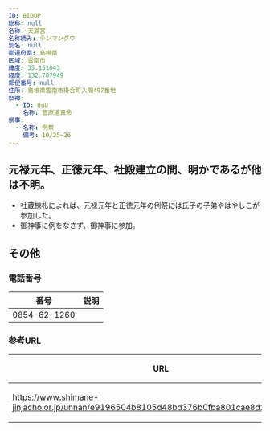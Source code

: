 ```yaml
---
ID: 8IDOP
総称: null
名称: 天滿宮
名称読み: テンマングウ
別名: null
都道府県: 島根県
区域: 雲南市
緯度: 35.151043
経度: 132.787949
郵便番号: null
住所: 島根県雲南市掛合町入間497番地
祭神:
  - ID: 0uU
    名称: 菅原道真命
祭事:
  - 名称: 例祭
    備考: 10/25~26
---
```


## 元禄元年、正徳元年、社殿建立の間、明かであるが他は不明。

- 社蔵棟札によれば、元禄元年と正徳元年の例祭には氏子の子弟やはやしこが参加した。
- 御神事に例をなさず、御神事に参加。

## その他

### 電話番号

| 番号         | 説明 |
| ------------ | ---- |
| 0854-62-1260 |      |

### 参考URL

| URL                                                                                    | 説明   |
| -------------------------------------------------------------------------------------- | ------ |
| https://www.shimane-jinjacho.or.jp/unnan/e9196504b8105d48bd376b0fba801cae8d2728b5.html | 神社庁 |
